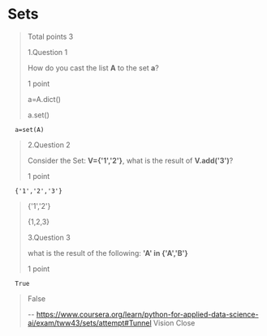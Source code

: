 # Sets
> 
> Total points 3
> 
>  1.Question 1
> 
> How do you cast the list **A** to the set **a**?
> 
> 1 point 
> 
>  a=A.dict() 
> 
>  a.set() 
> 

      a=set(A) 
> 
>  2.Question 2
> 
> Consider the Set: **V={'1','2'}**, what is the result of **V.add('3')**?
> 
> 1 point 
> 

      {'1','2','3'} 
> 
>  {'1','2'} 
> 
>  {1,2,3} 
> 
>  3.Question 3
> 
> what is the result of the following: **'A' in {'A','B'}**
> 
> 1 point 
> 

      True 
> 
>  False
>
> -- https://www.coursera.org/learn/python-for-applied-data-science-ai/exam/tww43/sets/attempt#Tunnel Vision Close
